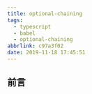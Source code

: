 ```yaml
---
title: optional-chaining
tags:
  - typescript
  - babel
  - optional-chaining
abbrlink: c97a3f02
date: 2019-11-18 17:45:51
---
```

## 前言

